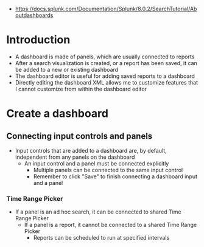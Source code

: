 - https://docs.splunk.com/Documentation/Splunk/8.0.2/SearchTutorial/Aboutdashboards
# Introduction
- A dashboard is made of panels, which are usually connected to reports
- After a search visualization is created, or a report has been saved, it can be added to a new or existing dashboard
- The dashboard editor is useful for adding saved reports to a dashboard
- Directly editing the dashboard XML allows me to customize features that I cannot customize from within the dashboard editor
# Create a dashboard
## Connecting input controls and panels
- Input controls that are added to a dashboard are, by default, independent from any panels on the dashboard
    - An input control and a panel must be connected explicitly
        - Multiple panels can be connected to the same input control
        - Remember to click "Save" to finish connecting a dashboard input and a panel
### Time Range Picker
- If a panel is an ad hoc search, it can be connected to shared Time Range Picker
    - If a panel is a report, it cannot be connected to a shared Time Range Picker
        - Reports can be scheduled to run at specified intervals
